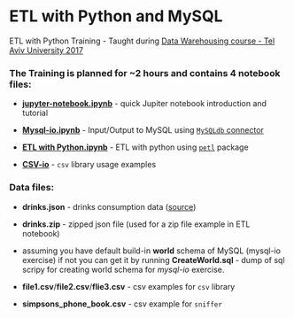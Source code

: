 # ETL with Python and MySQL
ETL with Python Training - Taught during [Data Warehousing course - Tel Aviv University 2017](http://www30.tau.ac.il/yedion/syllabuse.asp?course=0571417202)
  
### The Training is planned for ~2 hours and contains 4 notebook files:
* **[jupyter-notebook.ipynb](/jupyter-notebook.ipynb)** - quick Jupiter notebook introduction and tutorial

* **[Mysql-io.ipynb](/Mysql-io.ipynb)**   - Input/Output to MySQL using [``MySQLdb`` connector](http://mysql-python.sourceforge.net/MySQLdb.html)

* **[ETL with Python.ipynb](/ETL_with_Python.ipynb)**  - ETL with python using [``petl``](https://petl.readthedocs.io/en/latest/) package

* **[CSV-io](/csv_io/CSV-io.ipynb)** - ``csv`` library usage examples

### Data files:
* **drinks.json** - drinks consumption data ([source](https://github.com/justmarkham)) 

* **drinks.zip** - zipped json file (used for a zip file example in ETL notebook)

* assuming you have default build-in **world** schema of MySQL (mysql-io exercise) if not you can get it by running **CreateWorld.sql**  - dump of sql scripy for creating world schema for *mysql-io* exercise. 

* **file1.csv**/**file2.csv**/**flie3.csv** - csv examples for ``csv`` library

* **simpsons_phone_book.csv** - csv example for ``sniffer``
